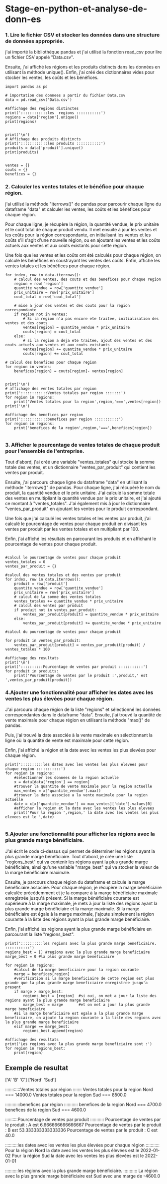 # Stage-en-python-et-analyse-de-donn-es

### 1. Lire le fichier CSV et stocker les données dans une structure de données appropriée.
j'ai importé la bibliothèque pandas et j'ai utilisé la fonction read_csv pour lire un fichier CSV appelé "Data.csv".

Ensuite, j'ai affiché les régions et les produits distincts dans les données en utilisant la méthode unique(). Enfin, j'ai créé des dictionnaires vides pour stocker les ventes, les coûts et les bénéfices.
```
import pandas as pd

# importation des donnees a partir du fichier Data.csv
data = pd.read_csv('Data.csv')

#affichage des regions distinctes 
print('::::::::::::les  regions :::::::::::')
regions = data['region'].unique()
print(regions)


print('\n')
# Affichage des produits distincts 
print('::::::::::::les produits :::::::::::')
produits = data['produit'].unique()
print(produits)


ventes = {}
couts = {}
benefices = {}
```

### 2. Calculer les ventes totales et le bénéfice pour chaque région.

j'ai utilisé   la méthode "iterrows()" de pandas pour parcourir chaque ligne du dataframe "data" et calculer les ventes, les coûts et les bénéfices pour chaque région.

Pour chaque ligne, je récupère la région, la quantité vendue, le prix unitaire et le coût total de chaque produit vendu. Il met ensuite à jour les ventes et les coûts pour la région correspondante, en initialisant les ventes et les coûts s'il s'agit d'une nouvelle région, ou en ajoutant les ventes et les coûts actuels aux ventes et aux coûts existants pour cette région.

Une fois que les ventes et les coûts ont été calculés pour chaque région, on calcule les bénéfices en soustrayant les ventes des coûts. Enfin,  affiche les ventes totales et les bénéfices pour chaque région.
```
for index, row in data.iterrows():
    # calcul des ventes, des couts et des benefices pour chaque region
    region = row['region']
    quantite_vendue = row['quantite_vendue']
    prix_unitaire = row['prix_unitaire']
    cout_total = row['cout_total']
    
    # mise a jour des ventes et des couts pour la region correspondante
    if region not in ventes:
        # Si la region n'a pas encore ete traitee, initialisation des ventes et des couts
        ventes[region] = quantite_vendue * prix_unitaire
        couts[region] = cout_total
    else:
        # si la region a deja ete traitee, ajout des ventes et des couts actuels aux ventes et aux couts existants
        ventes[region] += quantite_vendue * prix_unitaire
        couts[region] += cout_total
        
# calcul des benefices pour chaque region
for region in ventes:
    benefices[region] = couts[region]- ventes[region] 
    
    
print('\n')
# affichage des ventes totales par region
print('::::::::::::Ventes totales par region :::::::')
for region in regions:
    print('Ventes totales pour la region',region,'===',ventes[region])
print('\n')

#affichage des benefices par region
print('::::::::::::benefices par region :::::::::::')
for region in regions:
    print('benefices de la region',region,'===',benefices[region])
 
```
### 3. Afficher le pourcentage de ventes totales de chaque produit pour l'ensemble de l'entreprise.
Tout d'abord, j'ai créé une variable "ventes_totales" qui stocke la somme totale des ventes, et un dictionnaire "ventes_par_produit" qui contient les ventes par produit.

Ensuite, j'ai parcouru chaque ligne du dataframe "data" en utilisant la méthode "iterrows()" de pandas. Pour chaque ligne, j'ai récupéré le nom du produit, la quantité vendue et le prix unitaire. J'ai calculé la somme totale des ventes en multipliant la quantité vendue par le prix unitaire, et j'ai ajouté ce montant à "ventes_totales". J'ai également mis à jour le dictionnaire "ventes_par_produit" en ajoutant les ventes pour le produit correspondant.

Une fois que j'ai calculé les ventes totales et les ventes par produit, j'ai calculé le pourcentage de ventes pour chaque produit en divisant les ventes par produit par les ventes totales et en multipliant par 100.

Enfin, j'ai affiché les résultats en parcourant les produits et en affichant le pourcentage de ventes pour chaque produit.

```

#calcul le pourcentage de ventes pour chaque produit
ventes_totales = 0
ventes_par_produit = {}
 
#calcul des ventes totales et des ventes par produit
for index, row in data.iterrows():
    produit = row['produit']
    quantite_vendue = row['quantite_vendue']
    prix_unitaire = row['prix_unitaire']
    # calcul de la somme des ventes totales
    ventes_totales += quantite_vendue * prix_unitaire
    # calcul des ventes par produit
    if produit not in ventes_par_produit:
        ventes_par_produit[produit] = quantite_vendue * prix_unitaire
    else:
        ventes_par_produit[produit] += quantite_vendue * prix_unitaire

#calcul du pourcentage de ventes pour chaque produit

for produit in ventes_par_produit:
    ventes_par_produit[produit] = ventes_par_produit[produit] / ventes_totales * 100

#affichage des resultats
print('\n')
print('::::::::::Pourcentage de ventes par produit :::::::::::')
for produit in produits:
    print('Pourcentage de ventes par le produit :',produit,' est ',ventes_par_produit[produit])

```

### 4.Ajouter une fonctionnalité pour afficher les dates avec les ventes les plus élevées pour chaque région.
J'ai parcouru chaque région de la liste "regions" et sélectionné les données correspondantes dans le dataframe "data". Ensuite, j'ai trouvé la quantité de vente maximale pour chaque région en utilisant la méthode "max()" de pandas. 

Puis, j'ai trouvé la date associée à la vente maximale en sélectionnant la ligne où la quantité de vente est maximale pour cette région.

Enfin, j'ai affiché la région et la date avec les ventes les plus élevées pour chaque région.
```
print('::::::::::les dates avec les ventes les plus elevees pour chaque region :::::::::::')
for region in regions:
    #selectionner les donnees de la region actuelle
    x = data[data['region'] == region]
    #trouver la quantite de vente maximale pour la region actuelle
    max_ventes = x['quantite_vendue'].max()
    #trouver la date associee a la vente maximale pour la region actuelle
    date = x[x['quantite_vendue'] == max_ventes]['date'].values[0]
    #afficher la region et la date avec les ventes les plus elevees
    print('Pour la region ',region,' la date avec les ventes les plus elevees est le ',date)
 
```

### 5.Ajouter une fonctionnalité pour afficher les régions avec la plus grande marge bénéficiaire.
J'ai écrit le code ci-dessus qui permet de déterminer les régions ayant la plus grande marge bénéficiaire.
Tout d'abord, je crée une liste "regions_best" qui va contenir les régions ayant la plus grande marge bénéficiaire, ainsi qu'une variable "marge_best" qui va stocker la valeur de la marge bénéficiaire maximale.

Ensuite, je parcours chaque région du dataframe et calcule la marge bénéficiaire associée. Pour chaque région, je récupère la marge bénéficiaire calculée précédemment et je la compare à la marge bénéficiaire maximale enregistrée jusqu'à présent. Si la marge bénéficiaire courante est supérieure à la marge maximale, je mets à jour la liste des régions ayant la plus grande marge bénéficiaire et la marge maximale. Si la marge bénéficiaire est égale à la marge maximale, j'ajoute simplement la région courante à la liste des régions ayant la plus grande marge bénéficiaire.

Enfin, j'ai  affiché les régions ayant la plus grande marge bénéficiaire en parcourant la liste "regions_best".
```
print('::::::::::les regions avec la plus grande marge beneficiaire. :::::::::::')
regions_best = [] #regions avec la plus grande marge beneficiaire
marge_best = 0 #la plus grande marge beneficiaire

for region in regions:
    #calcul de la marge beneficiaire pour la region courante
    marge = benefices[region]
    #verification si la marge beneficiaire de cette region est plus grande que la plus grande marge beneficiaire enregistree jusqu'a present
    if marge > marge_best:
        regions_best = [region]  #si oui, on met a jour la liste des regions ayant la plus grande marge beneficiaire
        marge_best = marge       #et on met a jour la plus grande marge beneficiaire
    #si la marge beneficiaire est egale a la plus grande marge beneficiaire, on ajoute la region courante a la liste des regions avec la plus grande marge beneficiaire
    elif marge == marge_best:
        regions_best.append(region)

#affichage des resultats
print('Les regions avec la plus grande marge beneficiaire sont :')
for region in regions_best:
    print(region)
```

## Exemple de resultat 

['A' 'B' 'C']
['Nord' 'Sud']


::::::::::::Ventes totales par région :::::::
Ventes totales pour la region Nord === 14000.0
Ventes totales pour la region Sud === 8500.0


::::::::::::benefices par région :::::::::::
benefices de la region Nord === 4700.0
benefices de la region Sud === 4600.0


::::::::::Pourcentage de ventes par produit :::::::::::
Pourcentage de ventes par le produit : A  est  6.666666666666667
Pourcentage de ventes par le produit : B  est  53.333333333333336
Pourcentage de ventes par le produit : C  est  40.0


::::::::::les dates avec les ventes les plus élevées pour chaque région :::::::::::
Pour la région  Nord  la date avec les ventes les plus élevées est le  2022-01-02
Pour la région  Sud  la date avec les ventes les plus élevées est le  2022-01-01




::::::::::les régions avec la plus grande marge bénéficiaire. :::::::::::
La région avec la plus grande marge bénéficiaire est Sud avec une marge de -4600.0

